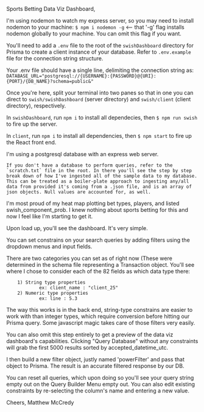 Sports Betting Data Viz Dashboard,

I'm using nodemon to watch my express server, so you may need to install nodemon to your machine: `$ npm i nodemon -g` <-- that '-g' flag installs nodemon globally to your machine. You can omit this flag if you want.

You'll need to add a `.env` file to the root of the `swishDashboard` directory for Prisma to create a client instance of your database. Refer to `.env.example` file for the connection string structure.

Your .env file should have a single line, delimiting the connection string as: `DATABASE_URL="postgresql://{USERNAME}:{PASSWORD}@{URI}:{PORT}/{DB_NAME}?schema=public&"`

Once you're here, split your terminal into two panes so that in one you can direct to `swish/swishDashboard` (server directory) and `swish/client` (client directory), respectively.

In `swishDashboard`, run `npm i` to install all dependecies, then `$ npm run swish` to fire up the server.

In `client`, run `npm i` to install all dependencies, then `$ npm start` to fire up the React front end.

I'm using a postgresql database with an express web server.

    If you don't have a database to perform queries, refer to the `scratch.txt` file in the root. In there you'll see the step by step break down of how I've ingested all of the sample data to my database. 
    This can be treated as a boiler-plate approach to ingesting any/all data from provided it's coming from a .json file, and is an array of json objects. Null values are accounted for, as well.

I'm most proud of my heat map plotting bet types, players, and listed swish_component_prob. I knew nothing about sports betting for this and now I feel like I'm starting to get it.

Upon load up, you'll see the dashboard. It's very simple.

You can set constrains on your search queries by adding filters using the dropdown menus and input fields.

There are two categories you can set as of right now (These were determined in the schema file representing a Transaction object. You'll see where I chose to consider each of the 82 fields as which data type there:

        1) String type properties
                ex: client_name : "client_25"
        2) Numeric type properties
                ex: line : 5.3

The way this works is in the back end, string-type constrains are easier to work with than integer types, which require conversion before hitting our Prisma query.
Some javascript magic takes care of those filters very easily.

You can also omit this step entirely to get a preview of the data viz dashboard's capabilities. Clicking "Query Database" without any constraints will grab the first 5000 results sorted by accepted_datetime_utc.

I then build a new filter object, justly named 'powerFilter' and pass that object to Prisma. The result is an accurate filtered response by our DB.

You can reset all queries, which upon doing so you'll see your query string empty out on the Query Builder Menu empty out. You can also edit existing constraints by re-selecting the column's name and entering a new value.

Cheers,
Matthew McCredy
